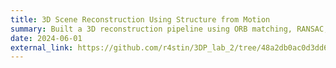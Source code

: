 ```yaml
---
title: 3D Scene Reconstruction Using Structure from Motion
summary: Built a 3D reconstruction pipeline using ORB matching, RANSAC, and geometric validation from multi-view images.
date: 2024-06-01
external_link: https://github.com/r4stin/3DP_lab_2/tree/48a2db0ac0d3dd67b361babb80e362edbd13bc0c
---
```

